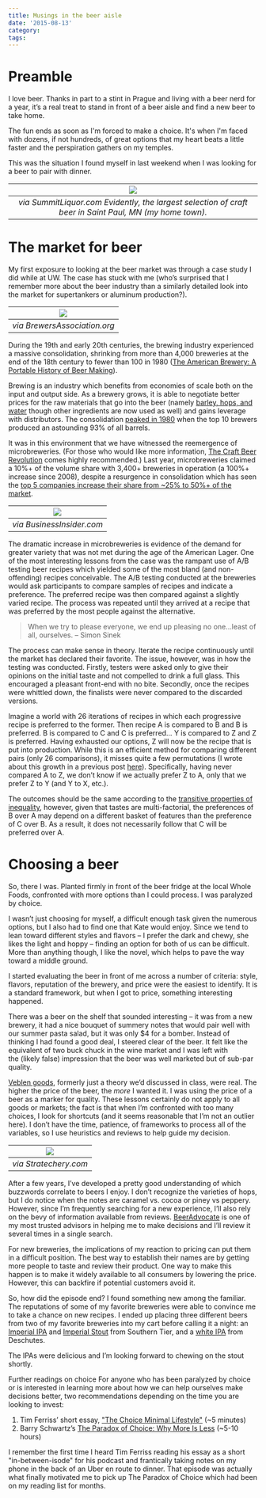 ```yaml
---
title: Musings in the beer aisle
date: '2015-08-13'
category:
tags:
---
```


# Preamble

I love beer. Thanks in part to a stint in Prague and living with a beer nerd for a year, it’s a real treat to stand in front of a beer aisle and find a new beer to take home.

The fun ends as soon as I'm forced to make a choice. It's when I'm faced with dozens, if not hundreds, of great options that my heart beats a little faster and the perspiration gathers on my temples.

This was the situation I found myself in last weekend when I was looking for a beer to pair with dinner.

|                                          ![](./beeraisle.jpg)                                           |
| :-----------------------------------------------------------------------------------------------------: |
| _via SummitLiquor.com Evidently, the largest selection of craft beer in Saint Paul, MN (my home town)._ |

# The market for beer

My first exposure to looking at the beer market was through a case study I did while at UW. The case has stuck with me (who’s surprised that I remember more about the beer industry than a similarly detailed look into the market for supertankers or aluminum production?).

|  ![](./Growth-Small_HR.png)  |
| :--------------------------: |
| _via BrewersAssociation.org_ |

During the 19th and early 20th centuries, the brewing industry experienced a massive consolidation, shrinking from more than 4,000 breweries at the end of the 18th century to fewer than 100 in 1980 ([The American Brewery: A Portable History of Beer Making](http://amzn.to/1DACTmQ)).

Brewing is an industry which benefits from economies of scale both on the input and output side. As a brewery grows, it is able to negotiate better prices for the raw materials that go into the beer (namely [barley, hops, and water](https://en.wikipedia.org/wiki/Reinheitsgebot) though other ingredients are now used as well) and gains leverage with distributors. The consolidation [peaked in 1980](http://www.beerhistory.com/library/holdings/shakeout.shtml) when the top 10 brewers produced an astounding 93% of all barrels.

It was in this environment that we have witnessed the reemergence of microbreweries. (For those who would like more information, [The Craft Beer Revolution](http://amzn.to/1T9Pd4k) comes highly recommended.) Last year, microbreweries claimed a 10%+ of the volume share with 3,400+ breweries in operation (a 100%+ increase since 2008), despite a resurgence in consolidation which has seen the [top 5 companies increase their share from ~25% to 50%+ of the market](http://www.businessinsider.com/global-beer-industry-consolidation-2014-2).

| ![](./globalbeerconsolidation.jpg) |
| :--------------------------------: |
|     _via BusinessInsider.com_      |

The dramatic increase in microbreweries is evidence of the demand for greater variety that was not met during the age of the American Lager. One of the most interesting lessons from the case was the rampant use of A/B testing beer recipes which yielded some of the most bland (and non-offending) recipes conceivable. The A/B testing conducted at the breweries would ask participants to compare samples of recipes and indicate a preference. The preferred recipe was then compared against a slightly varied recipe. The process was repeated until they arrived at a recipe that was preferred by the most people against the alternative.

> When we try to please everyone, we end up pleasing no one…least of all, ourselves. – Simon Sinek

The process can make sense in theory. Iterate the recipe continuously until the market has declared their favorite. The issue, however, was in how the testing was conducted. Firstly, testers were asked only to give their opinions on the initial taste and not compelled to drink a full glass. This encouraged a pleasant front-end with no bite. Secondly, once the recipes were whittled down, the finalists were never compared to the discarded versions.

Imagine a world with 26 iterations of recipes in which each progressive recipe is preferred to the former. Then recipe A is compared to B and B is preferred. B is compared to C and C is preferred… Y is compared to Z and Z is preferred. Having exhausted our options, Z will now be the recipe that is put into production. While this is an efficient method for comparing different pairs (only 26 comparisons), it misses quite a few permutations (I wrote about this growth in a previous post [here](/shirt-patterns-and-memory/2015/08/09/)). Specifically, having never compared A to Z, we don’t know if we actually prefer Z to A, only that we prefer Z to Y (and Y to X, etc.).

The outcomes should be the same according to the [transitive properties of inequality](<https://en.wikipedia.org/wiki/Inequality_(mathematics)#Transitivity>), however, given that tastes are multi-factorial, the preferences of B over A may depend on a different basket of features than the preference of C over B. As a result, it does not necessarily follow that C will be preferred over A.

# Choosing a beer

So, there I was. Planted firmly in front of the beer fridge at the local Whole Foods, confronted with more options than I could process. I was paralyzed by choice.

I wasn’t just choosing for myself, a difficult enough task given the numerous options, but I also had to find one that Kate would enjoy. Since we tend to lean toward different styles and flavors – I prefer the dark and chewy, she likes the light and hoppy – finding an option for both of us can be difficult. More than anything though, I like the novel, which helps to pave the way toward a middle ground.

I started evaluating the beer in front of me across a number of criteria: style, flavors, reputation of the brewery, and price were the easiest to identify. It is a standard framework, but when I got to price, something interesting happened.

There was a beer on the shelf that sounded interesting – it was from a new brewery, it had a nice bouquet of summery notes that would pair well with our summer pasta salad, but it was only \$4 for a bomber. Instead of thinking I had found a good deal, I steered clear of the beer. It felt like the equivalent of two buck chuck in the wine market and I was left with the (likely false) impression that the beer was well marketed but of sub-par quality.

[Veblen goods](https://en.wikipedia.org/wiki/Veblen_good), formerly just a theory we’d discussed in class, were real. The higher the price of the beer, the *more* I wanted it. I was using the price of a beer as a marker for quality. These lessons certainly do not apply to all goods or markets; the fact is that when I’m confronted with too many choices, I look for shortcuts (and it seems reasonable that I’m not an outlier here). I don’t have the time, patience, of frameworks to process all of the variables, so I use heuristics and reviews to help guide my decision.

| ![](./stratecheryVelben.jpg) |
| :--------------------------: |
|    _via Stratechery.com_     |

After a few years, I’ve developed a pretty good understanding of which buzzwords correlate to beers I enjoy. I don’t recognize the varieties of hops, but I do notice when the notes are caramel vs. cocoa or piney vs peppery. However, since I’m frequently searching for a new experience, I’ll also rely on the bevy of information available from reviews. [BeerAdvocate](http://www.beeradvocate.com/) is one of my most trusted advisors in helping me to make decisions and I’ll review it several times in a single search.

For new breweries, the implications of my reaction to pricing can put them in a difficult position. The best way to establish their names are by getting more people to taste and review their product. One way to make this happen is to make it widely available to all consumers by lowering the price. However, this can backfire if potential customers avoid it.

So, how did the episode end? I found something new among the familiar. The reputations of some of my favorite breweries were able to convince me to take a chance on new recipes. I ended up placing three different beers from two of my favorite breweries into my cart before calling it a night: an [Imperial IPA](http://www.stbcbeer.com/year-round-imperials/unearthly-ipa-beer-page/) and [Imperial Stout](http://www.stbcbeer.com/black-water/warlock/) from Southern Tier, and a [white IPA](http://www.deschutesbrewery.com/brew/chainbreaker-white-ipa) from Deschutes.

The IPAs were delicious and I’m looking forward to chewing on the stout shortly.

Further readings on choice
For anyone who has been paralyzed by choice or is interested in learning more about how we can help ourselves make decisions better, two recommendations depending on the time you are looking to invest:

1. Tim Ferriss’ short essay, ["The Choice Minimal Lifestyle"](http://fourhourworkweek.com/2008/02/06/the-choice-minimal-lifestyle-6-formulas-for-more-output-and-less-overwhelm/) (~5 minutes)
2. Barry Schwartz’s [The Paradox of Choice: Why More Is Less](http://amzn.to/1T9Y3yV) (~5-10 hours)

I remember the first time I heard Tim Ferriss reading his essay as a short "in-between-isode" for his podcast and frantically taking notes on my phone in the back of an Uber en route to dinner. That episode was actually what finally motivated me to pick up The Paradox of Choice which had been on my reading list for months.
